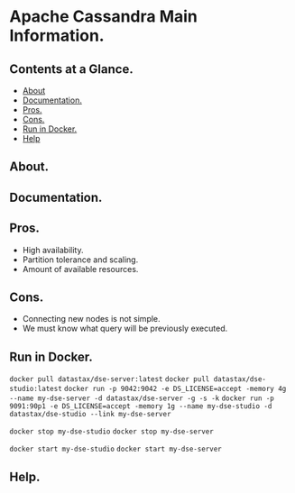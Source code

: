 # Apache Cassandra Main Information.





## Contents at a Glance.
* [About](#about)
* [Documentation.](#documentation)
* [Pros.](#pros)
* [Cons.](#cons)
* [Run in Docker.](#run-in-docker)
* [Help](#help)





## About.





## Documentation.





## Pros.
* High availability.
* Partition tolerance and scaling.
* Amount of available resources.





## Cons.
* Connecting new nodes is not simple.
* We must know what query will be previously executed.





## Run in Docker.
`docker pull datastax/dse-server:latest`
`docker pull datastax/dse-studio:latest`
`docker run -p 9042:9042 -e DS_LICENSE=accept -memory 4g --name my-dse-server -d datastax/dse-server -g -s -k`
`docker run -p 9091:90p1 -e DS_LICENSE=accept -memory 1g --name my-dse-studio -d datastax/dse-studio --link my-dse-server`

`docker stop my-dse-studio`
`docker stop my-dse-server`

`docker start my-dse-studio`
`docker start my-dse-server`





## Help.
